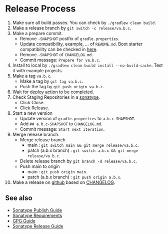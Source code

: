 # Release Process

1. Make sure all build passes. You can check by `./gradlew clean build`.
2. Make a release branch by `git switch -c release/va.b.c`.
3. Make a prepare commit.
   - Remove `-SNAPSHOT` postfix of `gradle.properties`.
   - Update compatibility, example, ... of `README.md`. Boot starter compatibility can be checked in [here](https://github.com/spring-projects/spring-boot/blob/main/spring-boot-project/spring-boot-dependencies/build.gradle).
   - Remove `-SNAPSHOT` of `CHANGELOG.md`.
   - Commit message: `Prepare for va.b.c`.
4. Install to local by `./gradlew clean build install --no-build-cache`. Test it with example projects.
5. Make a tag `va.b.c`.
   - Make a tag by `git tag va.b.c`.
   - Push the tag by `git push origin va.b.c`.
6. Wait for [deploy action](https://github.com/naver/spring-batch-plus/actions/workflows/deploy.yml) to be completed.
7. Check Staging Repositories in a [sonatype](https://oss.sonatype.org/).
   - Click Close.
   - Click Release.
8. Start a new version
   - Update version of `gradle.properties` to `a.b.c-SHAPSHOT`.
   - Add `## a.b.c-SHAPSHOT` to `CHANGELOG.md`.
   - Commit message: `Start next iteration`.
9. Merge release branch.
   - Merge release branch
      - main : `git switch main && git merge release/va.b.c`.
      - patch (a.b.x branch) : `git switch a.b.x && git merge release/va.b.c`.
   - Delete release branch by `git branch -d release/va.b.c`.
   - Push main to origin
      - main : `git push origin main`.
      - patch (a.b.x branch) : `git push origin a.b.x`.
10. Make a release on [github](https://github.com/naver/spring-batch-plus/releases) based on [CHANGELOG](./CHANGELOG.md).

## See also

- [Sonatype Publish Guide](https://central.sonatype.org/publish/publish-guide/)
- [Sonatype Requirements](https://central.sonatype.org/publish/requirements/)
- [GPG Guide](https://central.sonatype.org/publish/requirements/gpg/)
- [Sonatype Release Guide](https://central.sonatype.org/publish/release/)
